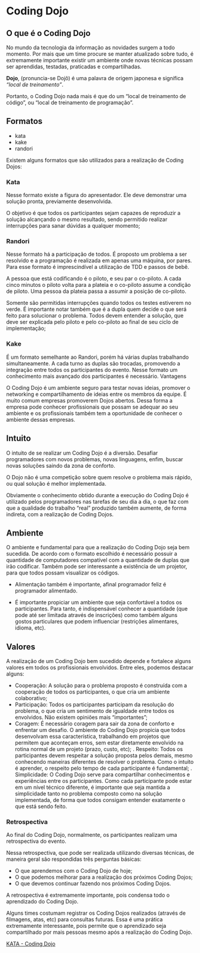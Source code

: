 # Coding Dojo

## O que é o Coding Dojo

No mundo da tecnologia da informação as novidades surgem a todo momento. Por mais que um time procure se manter atualizado sobre tudo, é extremamente importante existir um ambiente onde novas técnicas possam ser aprendidas, testadas, praticadas e compartilhadas.

**Dojo**, (pronuncia-se Dojô) é uma palavra de origem japonesa e significa *“local de treinamento”*. 

Portanto, o Coding Dojo nada mais é que do um “local de treinamento de código”, ou “local de treinamento de programação”.

## Formatos

- kata
- kake
- randori 

Existem alguns formatos que são utilizados para a realização de Coding Dojos:

### Kata

Nesse formato existe a figura do apresentador. Ele deve demonstrar uma solução pronta, previamente desenvolvida.

O objetivo é que todos os participantes sejam capazes de reproduzir a solução alcançando o mesmo resultado, sendo permitido realizar interrupções para sanar dúvidas a qualquer momento;

### Randori

Nesse formato há a participação de todos. É proposto um problema a ser resolvido e a programação é realizada em apenas uma máquina, por pares. Para esse formato é imprescindível a utilização de TDD e passos de bebê.

A pessoa que está codificando é o piloto, e seu par o co-piloto. A cada cinco minutos o piloto volta para a plateia e o co-piloto assume a condição de piloto. Uma pessoa da plateia passa a assumir a posição de co-piloto.

Somente são permitidas interrupções quando todos os testes estiverem no verde. É importante notar também que é a dupla quem decide o que será feito para solucionar o problema. Todos devem entender a solução, que deve ser explicada pelo piloto e pelo co-piloto ao final de seu ciclo de implementação;

### Kake

É um formato semelhante ao Randori, porém há várias duplas trabalhando simultaneamente. A cada turno as duplas são trocadas, promovendo a integração entre todos os participantes do evento. Nesse formato um conhecimento mais avançado dos participantes é necessário.
Vantagens

O Coding Dojo é um ambiente seguro para testar novas ideias, promover o networking e compartilhamento de ideias entre os membros da equipe. É muito comum empresas promoverem Dojos abertos. Dessa forma a empresa pode conhecer profissionais que possam se adequar ao seu ambiente e os profissionais também tem a oportunidade de conhecer o ambiente dessas empresas.

## Intuito

O intuito de se realizar um Coding Dojo é a diversão. Desafiar programadores com novos problemas, novas linguagens, enfim, buscar novas soluções saindo da zona de conforto.

O Dojo não é uma competição sobre quem resolve o problema mais rápido, ou qual solução é melhor implementada.

Obviamente o conhecimento obtido durante a execução do Coding Dojo é utilizado pelos programadores nas tarefas de seu dia a dia, o que faz com que a qualidade do trabalho “real” produzido também aumente, de forma indireta, com a realização de Coding Dojos.

## Ambiente

O ambiente e fundamental para que a realização do Coding Dojo seja bem sucedida. De acordo com o formato escolhido é necessário possuir a quantidade de computadores compatível com a quantidade de duplas que irão codificar. Também pode ser interessante a existência de um projetor, para que todos possam visualizar os códigos.

- Alimentação também é importante, afinal programador feliz é programador alimentado.

- É importante propiciar um ambiente que seja confortável a todos os participantes. Para tanto, é indispensável conhecer a quantidade (que pode até ser limitada através de inscrições) como também alguns gostos particulares que podem influenciar (restrições alimentares, idioma, etc).

## Valores

A realização de um Coding Dojo bem sucedido depende e fortalece alguns valores em todos os profissionais envolvidos. Entre eles, podemos destacar alguns:

- Cooperação: A solução para o problema proposto é construída com a cooperação de todos os participantes, o que cria um ambiente colaborativo;
- Participação: Todos os participantes participam da resolução do problema, o que cria um sentimento de igualdade entre todos os envolvidos. Não existem opiniões mais “importantes”;
- Coragem: É necessário coragem para sair da zona de conforto e enfrentar um desafio. O ambiente do Coding Dojo propicia que todos desenvolvam essa característica, trabalhando em projetos que permitem que aconteçam erros, sem estar diretamente envolvido na rotina normal de um projeto (prazo, custo, etc);
. Respeito: Todos os participantes devem respeitar a solução proposta pelos demais, mesmo conhecendo maneiras diferentes de resolver o problema. Como o intuito é aprender, o respeito pelo tempo de cada participante é fundamental;
. Simplicidade: O Coding Dojo serve para compartilhar conhecimentos e experiências entre os participantes. Como cada participante pode estar em um nível técnico diferente, é importante que seja mantida a simplicidade tanto no problema composto como na solução implementada, de forma que todos consigam entender exatamente o que está sendo feito.

### Retrospectiva

Ao final do Coding Dojo, normalmente, os participantes realizam uma retrospectiva do evento.

Nessa retrospectiva, que pode ser realizada utilizando diversas técnicas, de maneira geral são respondidas três perguntas básicas:

- O que aprendemos com o Coding Dojo de hoje;
- O que podemos melhorar para a realização dos próximos Coding Dojos;
- O que devemos continuar fazendo nos próximos Coding Dojos.

A retrospectiva é extremamente importante, pois condensa todo o aprendizado do Coding Dojo.

Alguns times costumam registrar os Coding Dojos realizados (através de filmagens, atas, etc) para consultas futuras. Essa é uma prática extremamente interessante, pois permite que o aprendizado seja compartilhado por mais pessoas mesmo após a realização do Coding Dojo.

[KATA - Coding Dojo](https://codingdojo.org/kata/)


